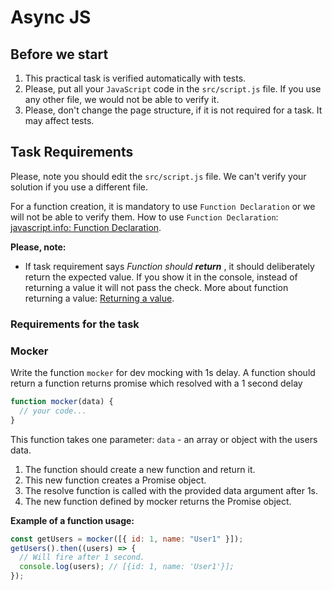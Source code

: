 # Async JS

## Before we start

1. This practical task is verified automatically with tests.
2. Please, put all your `JavaScript` code in the `src/script.js` file. If you use any other file, we would not be able to verify it.
3. Please, don't change the page structure, if it is not required for a task. It may affect tests.


## Task Requirements

Please, note you should edit the `src/script.js` file. We can't verify your solution if you use a different file.

For a function creation, it is mandatory to use `Function Declaration` or we will not be able to verify them. How to use `Function Declaration`: [javascript.info: Function Declaration](https://javascript.info/function-basics#function-declaration).

**Please, note:**

- If task requirement says _Function should **return** <something>_, it should deliberately return the expected value. If you show it in the console, instead of returning a value it will not pass the check. More about function returning a value: [Returning a value](https://javascript.info/function-basics#returning-a-value).

### Requirements for the task

### Mocker

Write the function `mocker` for dev mocking with 1s delay.
A function should return a function returns promise which resolved with a 1 second delay

```js
function mocker(data) {
  // your code...
}
```

This function takes one parameter:
`data` - an array or object with the users data.

1. The function should create a new function and return it.
2. This new function creates a Promise object.
3. The resolve function is called with the provided data argument after 1s.
4. The new function defined by mocker returns the Promise object.

**Example of a function usage:**

```js
const getUsers = mocker([{ id: 1, name: "User1" }]);
getUsers().then((users) => {
  // Will fire after 1 second.
  console.log(users); // [{id: 1, name: 'User1'}];
});
```
